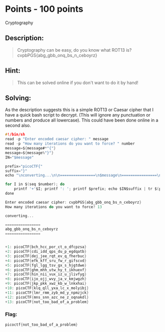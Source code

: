# Points - 100 points
Cryptography

## Description:
> Cryptography can be easy, do you know what ROT13 is? cvpbPGS{abg_gbb_onq_bs_n_ceboyrz}

## Hint:
> This can be solved online if you don't want to do it by hand!

## Solving:

As the description suggests this is a simple ROT13 or Caesar cipher that I have a quick bash script to decrypt. (This will ignore any punctuation or numbers and produce all lowercase).
This could have been done online in a second also.
```c
#!/bin/sh
read -p "Enter encoded caesar cipher: " message
read -p "How many iterations do you want to force? " number
message=${message#*"{"}
message=${message%"}"}
IN="$message" 

prefix="picoCTF{"
suffix="}"
echo "\nconverting...\n\n================\n$message\n================\n\n"

for I in $(seq $number); do
    printf '+'$I; printf ': '; printf $prefix; echo $IN$suffix | tr $(printf %${I}s | tr ' ' '.')\a-z a-za-z
done
```
```c
Enter encoded caesar cipher: cvpbPGS{abg_gbb_onq_bs_n_ceboyrz}
How many iterations do you want to force? 13

converting...

================
abg_gbb_onq_bs_n_ceboyrz
================


+1: picoCTF{bch_hcc_por_ct_o_dfcpzsa}
+2: picoCTF{cdi_idd_qps_du_p_egdqatb}
+3: picoCTF{dej_jee_rqt_ev_q_fherbuc}
+4: picoCTF{efk_kff_sru_fw_r_gifscvd}
+5: picoCTF{fgl_lgg_tsv_gx_s_hjgtdwe}
+6: picoCTF{ghm_mhh_utw_hy_t_ikhuexf}
+7: picoCTF{hin_nii_vux_iz_u_jlivfyg}
+8: picoCTF{ijo_ojj_wvy_ja_v_kmjwgzh}
+9: picoCTF{jkp_pkk_xwz_kb_w_lnkxhai}
+10: picoCTF{klq_qll_yxa_lc_x_molyibj}
+11: picoCTF{lmr_rmm_zyb_md_y_npmzjck}
+12: picoCTF{mns_snn_azc_ne_z_oqnakdl}
+13: picoCTF{not_too_bad_of_a_problem}

```

### Flag: 

```c
picoctf{not_too_bad_of_a_problem} 
```
